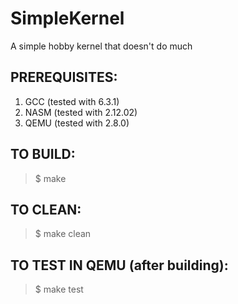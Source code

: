 SimpleKernel
============

A simple hobby kernel that doesn't do much

PREREQUISITES:
-------------
1. GCC (tested with 6.3.1)
2. NASM (tested with 2.12.02)
3. QEMU (tested with 2.8.0)

TO BUILD:
-------------
>
>$ make<br />

TO CLEAN:
-------------
>
>$ make clean<br />

TO TEST IN QEMU (after building):
-------------
>
>$ make test<br />

